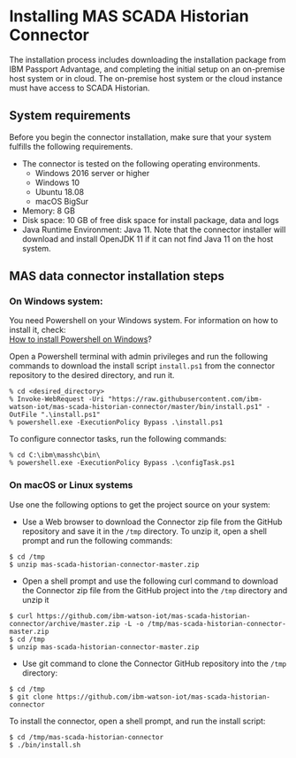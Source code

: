 # Installing MAS SCADA Historian Connector

The installation process includes downloading the installation package from IBM Passport Advantage, 
and completing the initial setup on an on-premise host system or in cloud. The on-premise host system
or the cloud instance must have access to SCADA Historian.

## System requirements

Before you begin the connector installation, make sure that your system fulfills the following requirements.

<ul>
  <li> The connector is tested on the following operating environments.
    <ul><li> Windows 2016 server or higher </li>
    <li> Windows 10 </li>
    <li> Ubuntu 18.08 </li>
    <li> macOS BigSur </li></ul></li>
  <li> Memory: 8 GB </li>
  <li> Disk space: 10 GB of free disk space for install package, data and logs </li>
  <li> Java Runtime Environment: Java 11. Note that the connector installer will download and install OpenJDK 11 if it can not find Java 11 on the host system. </li>
</ul>

## MAS data connector installation steps

### On Windows system:

You need Powershell on your Windows system. For information on how to install it, check: <br>
[How to install Powershell on Windows](https://docs.microsoft.com/en-us/powershell/scripting/install/installing-powershell-core-on-windows?view=powershell-7)?

Open a Powershell terminal with admin privileges and run the following commands to download the install script `install.ps1` from the connector repository to the desired directory, and run it.
```
% cd <desired_directory>
% Invoke-WebRequest -Uri "https://raw.githubusercontent.com/ibm-watson-iot/mas-scada-historian-connector/master/bin/install.ps1" -OutFile ".\install.ps1"
% powershell.exe -ExecutionPolicy Bypass .\install.ps1
```

To configure connector tasks, run the following commands:
```
% cd C:\ibm\masshc\bin\
% powershell.exe -ExecutionPolicy Bypass .\configTask.ps1
```

### On macOS or Linux systems

Use one the following options to get the project source on your system:

* Use a Web browser to download the Connector zip file from the GitHub repository and save it in the `/tmp` directory. To unzip it, open a shell prompt and run the following commands:
```
$ cd /tmp
$ unzip mas-scada-historian-connector-master.zip
```
* Open a shell prompt and use the following curl command to download the Connector zip file from the GitHub project into the `/tmp` directory and unzip it
```
$ curl https://github.com/ibm-watson-iot/mas-scada-historian-connector/archive/master.zip -L -o /tmp/mas-scada-historian-connector-master.zip
$ cd /tmp
$ unzip mas-scada-historian-connector-master.zip
```
* Use git command to clone the Connector GitHub repository into the `/tmp` directory:
```
$ cd /tmp
$ git clone https://github.com/ibm-watson-iot/mas-scada-historian-connector
```

To install the connector, open a shell prompt, and run the install script:
```
$ cd /tmp/mas-scada-historian-connector
$ ./bin/install.sh
```


